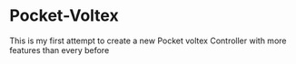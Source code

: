 # Pocket-Voltex

This is my first attempt to create a new Pocket voltex Controller with more features than every before
